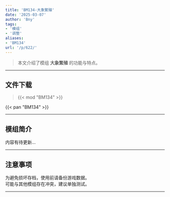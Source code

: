```yaml
---
title: 'BM134-大象繁殖'
date: '2025-03-07'
author: 'Bny'
tags:
- '模组'
- '调整'
aliases:
- 'BM134'
url: '/p/622/'
---
```


> 本文介绍了模组 **大象繁殖** 的功能与特点。

---

## 文件下载  

> {{< mod "BM134" >}}  

{{< pan "BM134" >}}  

---

## 模组简介

>  
内容有待更新...  

---

## 注意事项

>  
为避免损坏存档，使用前请备份游戏数据。  
可能与其他模组存在冲突，建议单独测试。  

---

